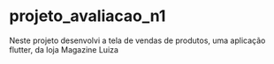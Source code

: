 # projeto_avaliacao_n1

Neste projeto desenvolvi a tela de vendas de produtos, uma aplicação flutter, da loja Magazine Luiza
